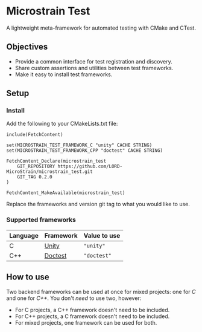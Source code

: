 # Microstrain Test
A lightweight meta-framework for automated testing with CMake and CTest. 

## Objectives
* Provide a common interface for test registration and discovery.
* Share custom assertions and utilities between test frameworks.
* Make it easy to install test frameworks.

## Setup
### Install
Add the following to your CMakeLists.txt file:
```
include(FetchContent)

set(MICROSTRAIN_TEST_FRAMEWORK_C "unity" CACHE STRING)
set(MICROSTRAIN_TEST_FRAMEWORK_CPP "doctest" CACHE STRING)

FetchContent_Declare(microstrain_test
    GIT_REPOSITORY https://github.com/LORD-MicroStrain/microstrain_test.git
    GIT_TAG 0.2.0
)

FetchContent_MakeAvailable(microstrain_test)
```
Replace the frameworks and version git tag to what you would like to use.

### Supported frameworks
| Language | Framework                                        | Value to use |
|----------|--------------------------------------------------|--------------|
| C        | [Unity](https://github.com/ThrowTheSwitch/Unity) | `"unity"`    |
| C++      | [Doctest](https://github.com/doctest/doctest)    | `"doctest"`  |

## How to use
Two backend frameworks can be used at once for mixed projects: one for *C* and one for *C++*. You don't *need* to use two, however:
* For C projects, a C++ framework doesn't need to be included.
* For C++ projects, a C framework doesn't need to be included.
* For mixed projects, one framework can be used for both.

<!-- TODO: Add documentation for how to use -->

